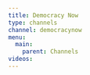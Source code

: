 ```yaml
---
title: Democracy Now
type: channels
channel: democracynow
menu:
  main:
    parent: Channels
videos:
---
```

